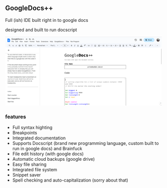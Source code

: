## GoogleDocs++
Full (ish) IDE built right in to google docs

designed and built to run docscript

![screenshot](.\\md_files\\esolangs\\Screenshot%202023-09-13%20194709.png)

### features
 - Full syntax highting
 - Breakpoints
 - Integrated documentation
 - Supports Docscript (brand new programming language, custom built to run in google docs) and Brainfuck
 - File edit history (with google docs)
 - Automatic cloud backups (google drive)
 - Easy file sharing
 - Integrated file system
 - Snippet saver
 - Spell checking and auto-capitalization (sorry about that)

